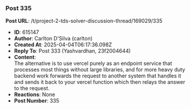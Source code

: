 ### Post 335
**Post URL**: /t/project-2-tds-solver-discussion-thread/169029/335
- **ID**: 615147
- **Author**: Carlton D'Silva (carlton)
- **Created At**: 2025-04-04T06:17:36.098Z
- **Reply To**: Post 333 (Yashvardhan, 23f2004644)
- **Content**:  
  The alternative is to use vercel purely as an endpoint service that processes most things without large libraries, and for more heavy duty backend work forwards the request to another system that handles it and sends it back to your vercel function which then relays the answer to the request.
- **Reactions**: None
- **Post Number**: 335


